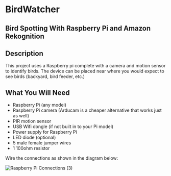 # BirdWatcher
## Bird Spotting With Raspberry Pi and Amazon Rekognition

## Description
This project uses a Raspberry pi complete with a camera and motion sensor to identify birds. The device can be placed near where you would expect to see birds (backyard, bird feeder, etc.)

## What You Will Need
- Raspberry Pi (any model)
- Raspberry Pi camera (Arducam is a cheaper alternative that works just as well)
- PIR motion sensor
- USB Wifi dongle (if not built in to your Pi model)
- Power supply for Raspberry Pi
- LED diode (optional)
- 5 male female jumper wires
- 1 100ohm resistor 

Wire the connections as shown in the diagram below:

![Raspberry Pi Connections (3)](https://github.com/Devardo/BirdWatcher/assets/44452354/ea60104c-32ff-433e-a8da-59e8158f1ca4)
